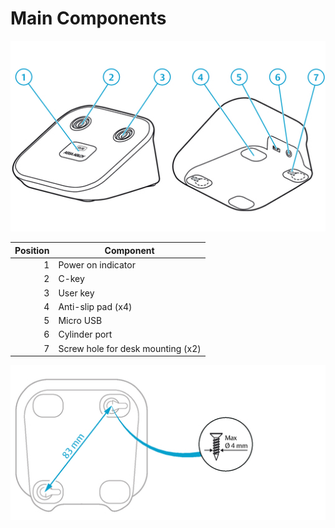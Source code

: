 # Main Components

![](./img/Main%20Components.png)

|Position|Component|
|---:|---|
|1|Power on indicator|
|2|C-key|
|3|User key|
|4|Anti-slip pad (x4)|
|5|Micro USB|
|6|Cylinder port|
|7|Screw hole for desk mounting (x2)|

![](./img/Mounting.png)
